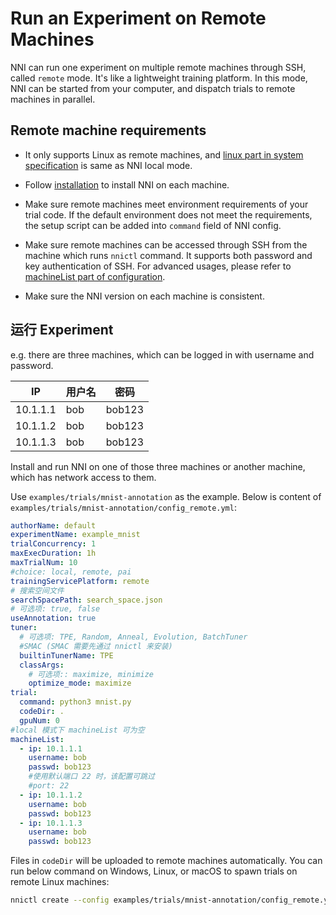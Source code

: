 # Run an Experiment on Remote Machines

NNI can run one experiment on multiple remote machines through SSH, called `remote` mode. It's like a lightweight training platform. In this mode, NNI can be started from your computer, and dispatch trials to remote machines in parallel.

## Remote machine requirements

* It only supports Linux as remote machines, and [linux part in system specification](../Tutorial/Installation.md) is same as NNI local mode.

* Follow [installation](../Tutorial/Installation.md) to install NNI on each machine.

* Make sure remote machines meet environment requirements of your trial code. If the default environment does not meet the requirements, the setup script can be added into `command` field of NNI config.

* Make sure remote machines can be accessed through SSH from the machine which runs `nnictl` command. It supports both password and key authentication of SSH. For advanced usages, please refer to [machineList part of configuration](../Tutorial/ExperimentConfig.md).

* Make sure the NNI version on each machine is consistent.

## 运行 Experiment

e.g. there are three machines, which can be logged in with username and password.

| IP       | 用户名 | 密码     |
| -------- | --- | ------ |
| 10.1.1.1 | bob | bob123 |
| 10.1.1.2 | bob | bob123 |
| 10.1.1.3 | bob | bob123 |

Install and run NNI on one of those three machines or another machine, which has network access to them.

Use `examples/trials/mnist-annotation` as the example. Below is content of `examples/trials/mnist-annotation/config_remote.yml`:

```yaml
authorName: default
experimentName: example_mnist
trialConcurrency: 1
maxExecDuration: 1h
maxTrialNum: 10
#choice: local, remote, pai
trainingServicePlatform: remote
# 搜索空间文件
searchSpacePath: search_space.json
# 可选项: true, false
useAnnotation: true
tuner:
  # 可选项: TPE, Random, Anneal, Evolution, BatchTuner
  #SMAC (SMAC 需要先通过 nnictl 来安装)
  builtinTunerName: TPE
  classArgs:
    # 可选项:: maximize, minimize
    optimize_mode: maximize
trial:
  command: python3 mnist.py
  codeDir: .
  gpuNum: 0
#local 模式下 machineList 可为空
machineList:
  - ip: 10.1.1.1
    username: bob
    passwd: bob123
    #使用默认端口 22 时，该配置可跳过
    #port: 22
  - ip: 10.1.1.2
    username: bob
    passwd: bob123
  - ip: 10.1.1.3
    username: bob
    passwd: bob123
```

Files in `codeDir` will be uploaded to remote machines automatically. You can run below command on Windows, Linux, or macOS to spawn trials on remote Linux machines:

```bash
nnictl create --config examples/trials/mnist-annotation/config_remote.yml
```